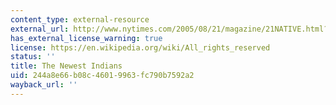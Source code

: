 ```yaml
---
content_type: external-resource
external_url: http://www.nytimes.com/2005/08/21/magazine/21NATIVE.html?pagewanted=all
has_external_license_warning: true
license: https://en.wikipedia.org/wiki/All_rights_reserved
status: ''
title: The Newest Indians
uid: 244a8e66-b08c-4601-9963-fc790b7592a2
wayback_url: ''
---
```

